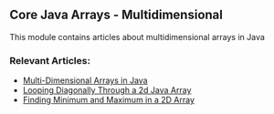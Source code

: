 ## Core Java Arrays - Multidimensional

This module contains articles about multidimensional arrays in Java

### Relevant Articles: 
- [Multi-Dimensional Arrays in Java](https://www.baeldung.com/java-jagged-arrays)
- [Looping Diagonally Through a 2d Java Array](https://www.baeldung.com/java-loop-diagonal-array)
- [Finding Minimum and Maximum in a 2D Array](https://www.baeldung.com/java-two-dimensional-array-min-max)
